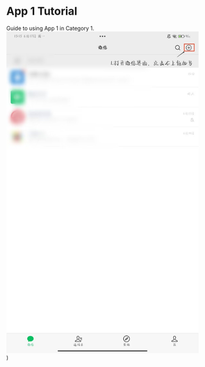 # App 1 Tutorial

Guide to using App 1 in Category 1.
![这是图片](https://github.com/chatseeon/easy-android-seniors/blob/main/docs/Image/Instant-messaging/wechat/add-friends/1-1.jpg?raw=true))
